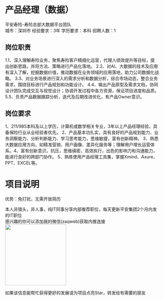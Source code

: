 # 产品经理（数据）
平安寿险-寿险总部大数据平台团队  
城市：深圳市 经验要求：3年 学历要求：本科  招聘人数：1

## 岗位职责
1.1、深入理解寿险业务，聚焦寿险客户精细化运营，代理人绩效提升等目标，提出创新思路，并将方法、策略进行产品化落地。
 2.2、对AI、大数据的技术及应用有深入了解，挖掘数据价值，推动数据在业务领域的应用落地，助力公司数据化战略。
 3.3、对业务场景进行深入的需求分析和数据分析，综合市场动态，整合业务需求，围绕目标进行产品规划和功能设计。
 4.4、输出产品原型及需求文档，协同设计团队完成交互与视觉设计；协调开发过程中各方资源，保证项目进度和品质。
 5.5、负责产品数据跟踪分析，迭代及后期改进优化，有产品Owner意识。

## 岗位要求
1、211/985本科及以上学历，计算机或数学相关专业，3年以上产品经理经验，具备保险行业从业经验者优先。
 2、产品基本功扎实，具有良好的产品规划能力、业务洞察能力、分析判断能力、学习思考能力，思维敏捷，富有创新精神。
 3、熟悉大数据应用方向，如精准营销、用户画像、差异化服务等；理解用户增长运营体系。4、富有创新意识，抗压，思维缜密，高效执行，出色的影响力和沟通能力，能进行良好的跨部门协作。
 5、熟练使用产品经理工具集，掌握Xmind、Axure、PPT、EXCEL等。

# 项目说明

优势：免打扰，无需开放简历

本人非猎头，非人事，纯IT同事分享内部推荐职位，每天更新平安集团2个月内发的IT职位  
感兴趣的你可以添加我的微信(zaqweb)获取内推连接  
<img src="https://github.com/zaqweb/PA-IT-JOBS/blob/master/WechatICode.jpeg"  height="200" width="200">

如果该信息能帮忙获得更好的发展请为项目点亮Star，转发给有需要的朋友




